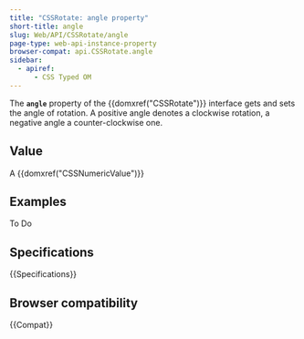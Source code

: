 ```yaml
---
title: "CSSRotate: angle property"
short-title: angle
slug: Web/API/CSSRotate/angle
page-type: web-api-instance-property
browser-compat: api.CSSRotate.angle
sidebar:
  - apiref:
      - CSS Typed OM
---
```


The **`angle`** property of the
{{domxref("CSSRotate")}} interface gets and sets the angle of rotation. A positive angle
denotes a clockwise rotation, a negative angle a counter-clockwise one.

## Value

A {{domxref("CSSNumericValue")}}

## Examples

To Do

## Specifications

{{Specifications}}

## Browser compatibility

{{Compat}}
